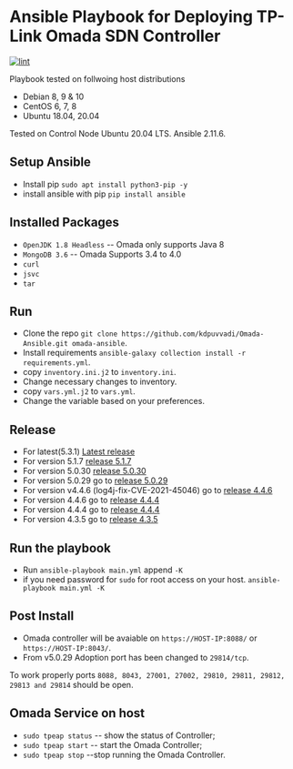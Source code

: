 # Ansible Playbook for Deploying TP-Link Omada SDN Controller

[![lint](https://github.com/kdpuvvadi/Omada-Ansible/actions/workflows/lint.yml/badge.svg)](https://github.com/kdpuvvadi/Omada-Ansible/actions/workflows/lint.yml)

Playbook tested on follwoing host distributions

* Debian 8, 9 & 10
* CentOS 6, 7, 8
* Ubuntu 18.04, 20.04

Tested on Control Node Ubuntu 20.04 LTS. Ansible 2.11.6.

## Setup Ansible

* Install pip `sudo apt install python3-pip -y`
* install ansible with pip `pip install ansible`

## Installed Packages

* `OpenJDK 1.8 Headless`   -- Omada only supports Java 8
* `MongoDB 3.6`    -- Omada Supports 3.4 to 4.0
* `curl`
* `jsvc`
* `tar`

## Run

* Clone the repo  `git clone https://github.com/kdpuvvadi/Omada-Ansible.git omada-ansible`.
* Install requirements `ansible-galaxy collection install -r requirements.yml`.
* copy `inventory.ini.j2` to `inventory.ini`.
* Change necessary changes to inventory.
* copy `vars.yml.j2` to `vars.yml`.
* Change the variable based on your preferences.

## Release

* For latest(5.3.1) [Latest release](../../releases/latest)
* For version 5.1.7 [release 5.1.7](../../releases/v5.1.7)
* For version 5.0.30 [release 5.0.30](../../releases/v5.0.30)
* For version 5.0.29 go to [release 5.0.29](../../releases/v5.0.29)
* For version v4.4.6 (log4j-fix-CVE-2021-45046) go to [release 4.4.6](../../releases/v4.4.6-log4j-fix-CVE-2021-45046)
* For version 4.4.6 go to [release 4.4.4](../../releases/v4.4.6)
* For version 4.4.4 go to [release 4.4.4](../../releases/v4.4.4)
* For version 4.3.5 go to [release 4.3.5](../../releases/v4.3.5-020921)

## Run the playbook

* Run `ansible-playbook main.yml` append `-K`
* if you need password for `sudo` for root access on your host. `ansible-playbook main.yml -K`

## Post Install

* Omada controller will be avaiable on `https://HOST-IP:8088/`  or `https://HOST-IP:8043/`.
* From v5.0.29 Adoption port has been changed to `29814/tcp`.

To work properly  ports `8088, 8043, 27001, 27002, 29810, 29811, 29812, 29813 and 29814` should be open.

## Omada Service on host

* `sudo tpeap status`     -- show the status of Controller;
* `sudo tpeap start`     -- start the Omada Controller;
* `sudo tpeap stop`     --stop running the Omada Controller.
